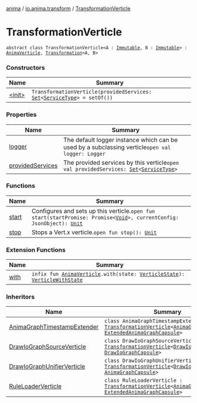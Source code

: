 [anima](../../index.md) / [io.anima.transform](../index.md) / [TransformationVerticle](./index.md)

# TransformationVerticle

`abstract class TransformationVerticle<A : `[`Immutable`](../-immutable/index.md)`, B : `[`Immutable`](../-immutable/index.md)`> : `[`AnimaVerticle`](../../io.anima/-anima-verticle/index.md)`, `[`Transformation`](../-transformation/index.md)`<A, B>`

### Constructors

| Name | Summary |
|---|---|
| [&lt;init&gt;](-init-.md) | `TransformationVerticle(providedServices: `[`Set`](https://kotlinlang.org/api/latest/jvm/stdlib/kotlin.collections/-set/index.html)`<`[`ServiceType`](../../io.anima/-service-type/index.md)`> = setOf())` |

### Properties

| Name | Summary |
|---|---|
| [logger](logger.md) | The default logger instance which can be used by a subclassing verticle`open val logger: Logger` |
| [providedServices](provided-services.md) | The provided services by this verticle`open val providedServices: `[`Set`](https://kotlinlang.org/api/latest/jvm/stdlib/kotlin.collections/-set/index.html)`<`[`ServiceType`](../../io.anima/-service-type/index.md)`>` |

### Functions

| Name | Summary |
|---|---|
| [start](start.md) | Configures and sets up this verticle.`open fun start(startPromise: Promise<`[`Void`](https://docs.oracle.com/javase/6/docs/api/java/lang/Void.html)`>, currentConfig: JsonObject): `[`Unit`](https://kotlinlang.org/api/latest/jvm/stdlib/kotlin/-unit/index.html) |
| [stop](stop.md) | Stops a Vert.x verticle.`open fun stop(): `[`Unit`](https://kotlinlang.org/api/latest/jvm/stdlib/kotlin/-unit/index.html) |

### Extension Functions

| Name | Summary |
|---|---|
| [with](../../io.anima/with.md) | `infix fun `[`AnimaVerticle`](../../io.anima/-anima-verticle/index.md)`.with(state: `[`VerticleState`](../../io.anima/-verticle-state/index.md)`): `[`VerticleWithState`](../../io.anima/-verticle-with-state/index.md) |

### Inheritors

| Name | Summary |
|---|---|
| [AnimaGraphTimestampExtender](../../io.anima.core.transform/-anima-graph-timestamp-extender/index.md) | `class AnimaGraphTimestampExtender : `[`TransformationVerticle`](./index.md)`<`[`AnimaGraphCapsule`](../-anima-graph-capsule/index.md)`, `[`ExtendedAnimaGraphCapsule`](../-extended-anima-graph-capsule/index.md)`>` |
| [DrawIoGraphSourceVerticle](../-draw-io-graph-source-verticle/index.md) | `class DrawIoGraphSourceVerticle : `[`TransformationVerticle`](./index.md)`<`[`DrawIoInput`](../-draw-io-input/index.md)`, `[`DrawIoGraphCapsule`](../-draw-io-graph-capsule/index.md)`>` |
| [DrawIoGraphUnifierVerticle](../-draw-io-graph-unifier-verticle/index.md) | `class DrawIoGraphUnifierVerticle : `[`TransformationVerticle`](./index.md)`<`[`DrawIoGraphCapsule`](../-draw-io-graph-capsule/index.md)`, `[`AnimaGraphCapsule`](../-anima-graph-capsule/index.md)`>` |
| [RuleLoaderVerticle](../../io.anima/-rule-loader-verticle/index.md) | `class RuleLoaderVerticle : `[`TransformationVerticle`](./index.md)`<`[`AnimaGraphCapsule`](../-anima-graph-capsule/index.md)`, `[`ExtendedAnimaGraphCapsule`](../-extended-anima-graph-capsule/index.md)`>` |
